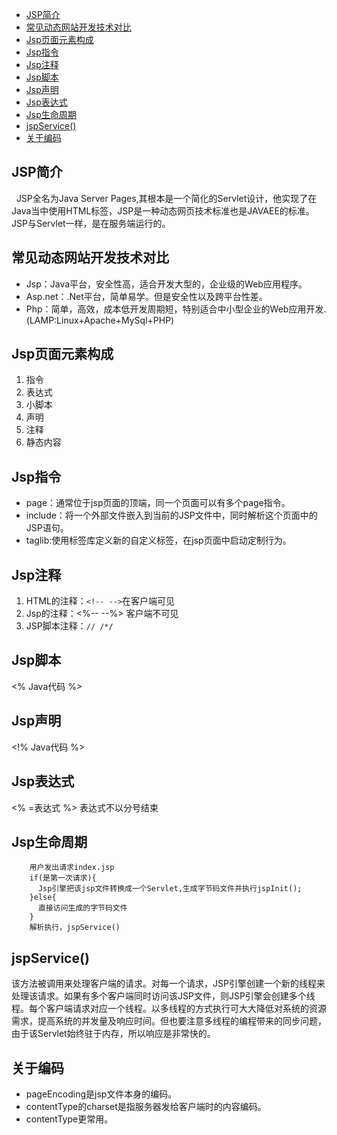 
<!-- toc orderedList:0 depthFrom:1 depthTo:6 -->

* [JSP简介](#jsp简介)
* [常见动态网站开发技术对比](#常见动态网站开发技术对比)
* [Jsp页面元素构成](#jsp页面元素构成)
* [Jsp指令](#jsp指令)
* [Jsp注释](#jsp注释)
* [Jsp脚本](#jsp脚本)
* [Jsp声明](#jsp声明)
* [Jsp表达式](#jsp表达式)
* [Jsp生命周期](#jsp生命周期)
* [jspService()](#jspservice)
* [关于编码](#关于编码)

<!-- tocstop -->

## JSP简介
&nbsp;&nbsp;JSP全名为Java Server Pages,其根本是一个简化的Servlet设计，他实现了在Java当中使用HTML标签，JSP是一种动态网页技术标准也是JAVAEE的标准。JSP与Servlet一样，是在服务端运行的。

## 常见动态网站开发技术对比
- Jsp：Java平台，安全性高，适合开发大型的，企业级的Web应用程序。
- Asp.net：.Net平台，简单易学。但是安全性以及跨平台性差。
- Php：简单，高效，成本低开发周期短，特别适合中小型企业的Web应用开发.(LAMP:Linux+Apache+MySql+PHP)


## Jsp页面元素构成
1. 指令
2. 表达式
3. 小脚本
4. 声明
5. 注释
6. 静态内容

## Jsp指令
- page：通常位于jsp页面的顶端，同一个页面可以有多个page指令。
- include：将一个外部文件嵌入到当前的JSP文件中，同时解析这个页面中的JSP语句。
- taglib:使用标签库定义新的自定义标签，在jsp页面中启动定制行为。


## Jsp注释
1. HTML的注释：``` <!-- --> ```在客户端可见
2. Jsp的注释：<%-- --%> 客户端不可见
3. JSP脚本注释：``` // /*/ ```

## Jsp脚本
<% Java代码 %>

## Jsp声明
<!% Java代码 %>

## Jsp表达式
<% =表达式 %> 表达式不以分号结束

## Jsp生命周期
```
    用户发出请求index.jsp
    if(是第一次请求){
      Jsp引擎把该jsp文件转换成一个Servlet,生成字节码文件并执行jspInit();
    }else{
      直接访问生成的字节码文件
    }
    解析执行，jspService()
```
## jspService()
该方法被调用来处理客户端的请求。对每一个请求，JSP引擎创建一个新的线程来处理该请求。如果有多个客户端同时访问该JSP文件，则JSP引擎会创建多个线程。每个客户端请求对应一个线程。以多线程的方式执行可大大降低对系统的资源需求，提高系统的并发量及响应时间。但也要注意多线程的编程带来的同步问题，由于该Servlet始终驻于内存，所以响应是非常快的。

## 关于编码
- pageEncoding是jsp文件本身的编码。
- contentType的charset是指服务器发给客户端时的内容编码。
- contentType更常用。
